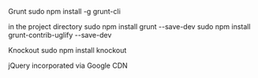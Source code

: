 

Grunt
sudo npm install -g grunt-cli

in the project directory
sudo npm install grunt --save-dev
sudo npm install grunt-contrib-uglify --save-dev

Knockout
sudo npm install knockout

jQuery
incorporated via Google CDN
<script src="https://ajax.googleapis.com/ajax/libs/jquery/3.1.1/jquery.min.js"></script>
